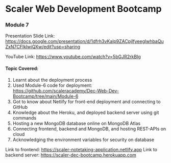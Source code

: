 # Scaler Web Development Bootcamp

### Module 7

Presentation Slide Link: https://docs.google.com/presentation/d/1dfrh3vKalp9ZACpjlfyeeglwhbaQuZxN7CFIkIwiQXw/edit?usp=sharing

YouTube Link: https://www.youtube.com/watch?v=5bGJR2rkBIg

#### Topic Covered:

1. Learnt about the deployment process
2. Used Module-6 code for deployment: https://github.com/scaleracademy/Dec-Web-Dev-Bootcamp/tree/main/Module-6
3. Got to know about Netlify for front-end deployment and connecting to GitHub
4. Knowledge about the Heroku, and deployed backend server using git commands
5. Hosting a new MongoDB database online on MongoDB Atlas
6. Connecting frontend, backend and MongoDB, and hosting REST-APIs on cloud
7. Acknowledging the environment variables for security on database

Link to frontend: https://scaler-notetaking-application.netlify.app
Link to backend server: https://scaler-dec-bootcamp.herokuapp.com
